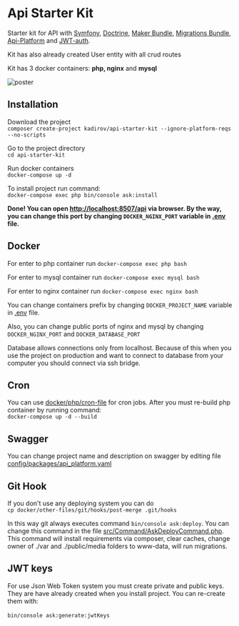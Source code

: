 # Api Starter Kit

[//]: <> ( todo udpate image and add new docker commands, tell about interfaces )


Starter kit for API with 
[Symfony](https://symfony.com/), 
[Doctrine](https://www.doctrine-project.org/), 
[Maker Bundle](https://symfony.com/doc/current/bundles/SymfonyMakerBundle/index.html), 
[Migrations Bundle](https://symfony.com/doc/current/bundles/DoctrineMigrationsBundle/index.html), 
[Api-Platform](https://api-platform.com/) and 
[JWT-auth](https://jwt.io/). 

Kit has also already created User entity with all crud routes

Kit has 3 docker containers: **php, nginx** and **mysql** 

![poster](poster.png)
## Installation

Download the project<br>
```composer create-project kadirov/api-starter-kit --ignore-platform-reqs --no-scripts```

Go to the project directory<br>
```cd api-starter-kit```

Run docker containers <br>
```docker-compose up -d```

To install project run command:<br>
```docker-compose exec php bin/console ask:install```

**Done! You can open <a href="http://localhost:8507/api" target="_blank">http://localhost:8507/api</a> via browser. 
By the way, you can change this port by changing ```DOCKER_NGINX_PORT``` variable in [.env](.env) file.** 


## Docker
For enter to php container run 
```docker-compose exec php bash```

For enter to mysql container run 
```docker-compose exec mysql bash```

For enter to nginx container run 
```docker-compose exec nginx bash```

You can change containers prefix by changing ```DOCKER_PROJECT_NAME``` variable in [.env](.env) file.  

Also, you can change public ports of nginx and mysql by changing ```DOCKER_NGINX_PORT``` and ```DOCKER_DATABASE_PORT```

Database allows connections only from localhost. 
Because of this when you use the project on production and want to connect to database from your computer
you should connect via ssh bridge.

## Cron

You can use [docker/php/cron-file](docker/php/cron-file) for cron jobs. 
After you must re-build php container by running command:<br> 
```docker-compose up -d --build```

## Swagger 
You can change project name and description on swagger by editing file
[config/packages/api_platform.yaml](config/packages/api_platform.yaml)

## Git Hook
If you don't use any deploying system you can do <br>
```cp docker/other-files/git/hooks/post-merge .git/hooks``` 

In this way git always executes command ```bin/console ask:deploy```. 
You can change this command in the file [src/Command/AskDeployCommand.php](src/Command/AskDeployCommand.php).
This command will install requirements via composer, 
clear caches, change owner of ./var and ./public/media folders to www-data, will run migrations. 

## JWT keys
For use Json Web Token system you must create private and public keys. 
They are have already created when you install project. You can re-create them with:<br>  
```bin/console ask:generate:jwtKeys```

